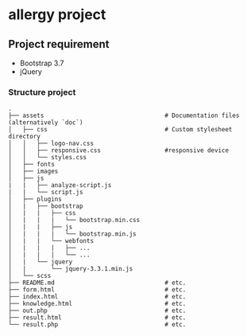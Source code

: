 # allergy project

## Project requirement
- Bootstrap 3.7
- jQuery

### Structure project

    .
    ├── assets                                  # Documentation files (alternatively `doc`)
    │   ├── css                                 # Custom stylesheet directory
    │   │   ├── logo-nav.css
    │   │   ├── responsive.css                  #responsive device
    │   │   └── styles.css
    │   ├── fonts
    │   ├── images
    │   ├── js
    |   |   ├── analyze-script.js
    |   |   └── script.js
    │   ├── plugins
    │   |   ├── bootstrap
    │   |   |   ├── css
    │   |   |   |   └── bootstrap.min.css
    │   |   |   ├── js
    │   |   |   |   └── bootstrap.min.js
    │   |   |   └── webfonts
    │   |   |   |   ├── ...
    │   |   |   |   └── ...
    │   |   └── jquery
    │   |       └── jquery-3.3.1.min.js
    │   └── scss  
    ├── README.md                               # etc.
    ├── form.html                               # etc.
    ├── index.html                              # etc.
    ├── knowledge.html                          # etc.
    ├── out.php                                 # etc.
    ├── result.html                             # etc.
    └── result.php                              # etc.